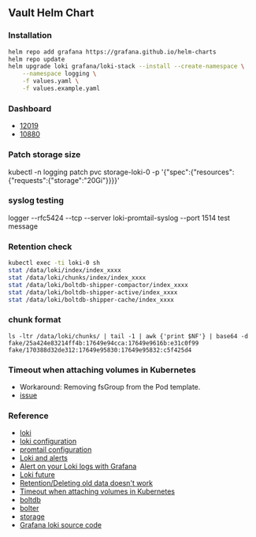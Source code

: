 ## Vault Helm Chart
### Installation
```bash
helm repo add grafana https://grafana.github.io/helm-charts
helm repo update
helm upgrade loki grafana/loki-stack --install --create-namespace \
    --namespace logging \
    -f values.yaml \
    -f values.example.yaml
```

### Dashboard
* [12019](https://grafana.com/grafana/dashboards/12019)
* [10880](https://grafana.com/grafana/dashboards/10880)

### Patch storage size
kubectl -n logging patch pvc storage-loki-0 -p '{"spec":{"resources":{"requests":{"storage":"20Gi"}}}}'

### syslog testing
logger --rfc5424 --tcp --server loki-promtail-syslog --port 1514 test message

### Retention check
```bash
kubectl exec -ti loki-0 sh
stat /data/loki/index/index_xxxx
stat /data/loki/chunks/index/index_xxxx
stat /data/loki/boltdb-shipper-compactor/index_xxxx
stat /data/loki/boltdb-shipper-active/index_xxxx
stat /data/loki/boltdb-shipper-cache/index_xxxx
```

### chunk format
```
ls -ltr /data/loki/chunks/ | tail -1 | awk {'print $NF'} | base64 -d
fake/25a424e83214ff4b:17649e94cca:17649e9616b:e31c0f99
fake/170388d32de312:17649e95830:17649e95832:c5f425d4
```

### Timeout when attaching volumes in Kubernetes
* Workaround: Removing fsGroup from the Pod template.
* [issue](https://github.com/kubernetes/kubernetes/issues/67014)

### Reference
* [loki](https://github.com/grafana/loki/tree/master/production/helm)
* [loki configuration](https://grafana.com/docs/loki/latest/configuration/#configuring-loki)
* [promtail configuration](https://grafana.com/docs/loki/latest/clients/promtail/configuration)
* [Loki and alerts](https://github.com/grafana/loki/issues/340)
* [Alert on your Loki logs with Grafana](https://www.youtube.com/watch?v=GdgX46KwKqo)
* [Loki future](https://www.youtube.com/watch?v=TcmvmqbrDKU)
* [Retention/Deleting old data doesn't work](https://github.com/grafana/loki/issues/881)
* [Timeout when attaching volumes in Kubernetes](https://support.cloudbees.com/hc/en-us/articles/360035837431-Timeout-when-attaching-volumes-in-Kubernetes)
* [boltdb](https://github.com/boltdb/bolt)
* [bolter](https://github.com/hasit/bolter)
* [storage](https://grafana.com/docs/loki/latest/operations/storage)
* [Grafana loki source code](https://aleiwu.com/post/grafana-loki)
